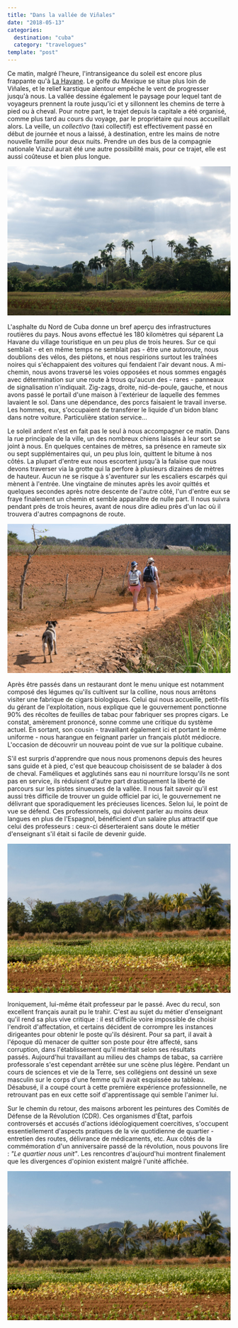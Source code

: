 ```yaml
---
title: "Dans la vallée de Viñales"
date: "2018-05-13"
categories:
  destination: "cuba"
  category: "travelogues"
template: "post"
---
```


Ce matin, malgré l'heure, l'intransigeance du soleil est encore plus frappante 
qu'à [La Havane](/fr/la-havane---rythmées-rencontres). 
Le golfe du Mexique se situe plus loin de Viñales, et le relief karstique 
alentour empêche le vent de progresser jusqu'à nous. La vallée dessine également 
le paysage pour lequel tant de voyageurs prennent la route jusqu'ici et y 
sillonnent les chemins de terre à pied ou à cheval. Pour notre part, le trajet 
depuis la capitale a été organisé, comme plus tard au cours du voyage, par le 
propriétaire qui nous accueillait alors. La veille, un _collectivo_ (taxi 
collectif) est effectivement passé en début de journée et nous a laissé, à 
destination, entre les mains de notre nouvelle famille pour deux nuits. Prendre 
un des bus de la compagnie nationale Viazul aurait été une autre possibilité 
mais, pour ce trajet, elle est aussi coûteuse et bien plus longue.

![Lumière perçant les nuages.](../../../images/cuba/vinales-field.jpg "Lumière perçant les nuages")

L'asphalte du Nord de Cuba donne un bref aperçu des infrastructures routières du pays. Nous avons effectué les 180 kilomètres qui séparent La Havane du village touristique en un peu plus de trois heures. Sur ce qui semblait - et en même temps ne semblait pas - être une autoroute, nous doublions des vélos, des piétons, et nous respirions surtout les traînées noires qui s'échappaient des voitures qui fendaient l'air devant nous. A mi-chemin, nous avons traversé les voies opposées et nous sommes engagés avec détermination sur une route à trous qu'aucun des - rares - panneaux de signalisation n'indiquait. Zig-zags, droite, nid-de-poule, gauche, et nous avons passé le portail d'une maison à l'extérieur de laquelle des femmes lavaient le sol. Dans une dépendance, des porcs faisaient le travail inverse. Les hommes, eux, s'occupaient de transférer le liquide d'un bidon blanc dans notre voiture. Particulière station service...

Le soleil ardent n'est en fait pas le seul à nous accompagner ce matin. Dans la rue principale de la ville, un des nombreux chiens laissés à leur sort se joint à nous. En quelques centaines de mètres, sa présence en rameute six ou sept supplémentaires qui, un peu plus loin, quittent le bitume à nos côtés. La plupart d'entre eux nous escortent jusqu'à la falaise que nous devons traverser via la grotte qui la perfore à plusieurs dizaines de mètres de hauteur. Aucun ne se risque à s'aventurer sur les escaliers escarpés qui mènent à l'entrée. Une vingtaine de minutes après les avoir quittés et quelques secondes après notre descente de l'autre côté, l'un d'entre eux se fraye finalement un chemin et semble apparaître de nulle part. Il nous suivra pendant près de trois heures, avant de nous dire adieu près d'un lac où il trouvera d'autres compagnons de route.

![Un chien, errant au milieu des champs.](../../../images/cuba/vinales-dog.jpg "Un chien, errant au milieu des champs")

Après être passés dans un restaurant dont le menu unique est notamment composé des légumes qu'ils cultivent sur la colline, nous nous arrêtons visiter une fabrique de cigars biologiques. Celui qui nous accueille, petit-fils du gérant de l'exploitation, nous explique que le gouvernement ponctionne 90% des récoltes de feuilles de tabac pour fabriquer ses propres cigars. Le constat, amèrement prononcé, sonne comme une critique du système actuel. En sortant, son cousin - travaillant également ici et portant le même uniforme - nous harangue en feignant parler un français plutôt médiocre. L'occasion de découvrir un nouveau point de vue sur la politique cubaine.

S'il est surpris d'apprendre que nous nous promenons depuis des heures sans guide et à pied, c'est que beaucoup choisissent de se balader à dos de cheval. Faméliques et agglutinés sans eau ni nourriture lorsqu'ils ne sont pas en service, ils réduisent d'autre part drastiquement la liberté de parcours sur les pistes sinueuses de la vallée. Il nous fait savoir qu'il est aussi très difficile de trouver un guide officiel par ici, le gouvernement ne délivrant que sporadiquement les précieuses licences. Selon lui, le point de vue se défend. Ces professionnels, qui doivent parler au moins deux langues en plus de l'Espagnol, bénéficient d'un salaire plus attractif que celui des professeurs : ceux-ci déserteraient sans doute le métier d'enseignant s'il était si facile de devenir guide.

![Un champ de tabac.](../../../images/cuba/vinales-field-2.jpg "Un champ de tabac")

Ironiquement, lui-même était professeur par le passé. Avec du recul, son excellent français aurait pu le trahir. C'est au sujet du métier d'enseignant qu'il rend sa plus vive critique : il est difficile voire impossible de choisir l'endroit d'affectation, et certains décident de corrompre les instances dirigeantes pour obtenir le poste qu'ils désirent. Pour sa part, il avait à l'époque dû menacer de quitter son poste pour être affecté, sans corruption, dans l'établissement qu'il méritait selon ses résultats passés. Aujourd'hui travaillant au milieu des champs de tabac, sa carrière professorale s'est cependant arrêtée sur une scène plus légère. Pendant un cours de sciences et vie de la Terre, ses collégiens ont dessiné un sexe masculin sur le corps d'une femme qu'il avait esquissée au tableau. Désabusé, il a coupé court à cette première expérience professionnelle, ne retrouvant pas en eux cette soif d'apprentissage qui semble l'animer lui.

Sur le chemin du retour, des maisons arborent les peintures des Comités de Défense de la Révolution (CDR). Ces organismes d'État, parfois controversés et accusés d'actions idéologiquement coercitives, s'occupent essentiellement d'aspects pratiques de la vie quotidienne de quartier - entretien des routes, délivrance de médicaments, etc. Aux côtés de la commémoration d'un anniversaire passé de la révolution, nous pouvons lire : _"Le quartier nous unit"_. Les rencontres d'aujourd'hui montrent finalement que les divergences d'opinion existent malgré l'unité affichée.

![Un graffiti en l'honneur des Comités de Défense de la Révolution.](../../../images/cuba/vinales-field-2.jpg "Un graffiti")
